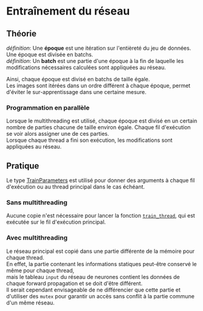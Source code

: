 # Entraînement du réseau

## Théorie
_définition_: Une **époque** est une itération sur l'entièreté du jeu de données. Une époque est divisée en batchs.  
_définition_: Un **batch** est une partie d'une époque à la fin de laquelle les modifications nécessaires calculées sont appliquées au réseau.  

Ainsi, chaque époque est divisé en batchs de taille égale.  
Les images sont itérées dans un ordre différent à chaque époque, permet d'éviter le sur-apprentissage dans une certaine mesure.

### Programmation en parallèle
Lorsque le multithreading est utilisé, chaque époque est divisé en un certain nombre de parties chacune de taille environ égale.
Chaque fil d'exécution se voir alors assigner une de ces parties.  
Lorsque chaque thread a fini son exécution, les modifications sont appliquées au réseau.


## Pratique

Le type [TrainParameters](/src/cnn/include/train.h#L15) est utilisé pour donner des arguments à chaque fil d'exécution ou au thread principal dans le cas échéant.  

### Sans multithreading
Aucune copie n'est nécessaire pour lancer la fonction [`train_thread`](/src/cnn/train.c#L27), qui est exécutée sur le fil d'exécution principal.  

### Avec multithreading
Le réseau principal est copié dans une partie différente de la mémoire pour chaque thread.  
En effet, la partie contenant les informations statiques peut-être conservé le même pour chaque thread,  
mais le tableau `input` du réseau de neurones contient les données de chaque forward propagation et se doit d'être différent.  
Il serait cependant envisageable de ne différencier que cette partie et d'utiliser des `mutex` pour garantir un accès sans conflit à la partie commune d'un même réseau.